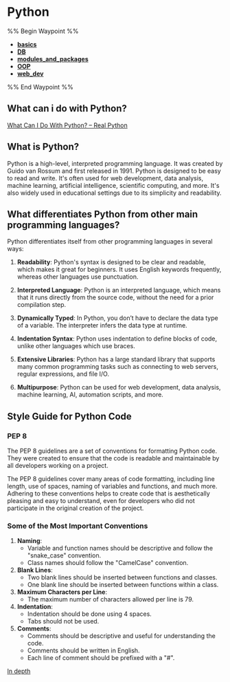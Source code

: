 # Python

%% Begin Waypoint %%
- **[basics](./basics/basics.md)**
- **[DB](./DB/DB.md)**
- **[modules_and_packages](./modules_and_packages/modules_and_packages.md)**
- **[OOP](./OOP/OOP.md)**
- **[web_dev](./web_dev/web_dev.md)**

%% End Waypoint %%


## What can i do with Python?

[What Can I Do With Python? – Real Python](https://realpython.com/what-can-i-do-with-python/)

## What is Python?

Python is a high-level, interpreted programming language. It was created by Guido van Rossum and first released in 1991. Python is designed to be easy to read and write. It's often used for web development, data analysis, machine learning, artificial intelligence, scientific computing, and more. It's also widely used in educational settings due to its simplicity and readability.

## What differentiates Python from other main programming languages?

Python differentiates itself from other programming languages in several ways:

1. **Readability**: Python's syntax is designed to be clear and readable, which makes it great for beginners. It uses English keywords frequently, whereas other languages use punctuation.

2. **Interpreted Language**: Python is an interpreted language, which means that it runs directly from the source code, without the need for a prior compilation step.

3. **Dynamically Typed**: In Python, you don’t have to declare the data type of a variable. The interpreter infers the data type at runtime.

4. **Indentation Syntax**: Python uses indentation to define blocks of code, unlike other languages which use braces.

5. **Extensive Libraries**: Python has a large standard library that supports many common programming tasks such as connecting to web servers, regular expressions, and file I/O.

6. **Multipurpose**: Python can be used for web development, data analysis, machine learning, AI, automation scripts, and more.

## Style Guide for Python Code

### PEP 8

The PEP 8 guidelines are a set of conventions for formatting Python code. They were created to ensure that the code is readable and maintainable by all developers working on a project.

The PEP 8 guidelines cover many areas of code formatting, including line length, use of spaces, naming of variables and functions, and much more. Adhering to these conventions helps to create code that is aesthetically pleasing and easy to understand, even for developers who did not participate in the original creation of the project.

### Some of the Most Important Conventions

1. **Naming**:
    - Variable and function names should be descriptive and follow the "snake_case" convention.
    - Class names should follow the "CamelCase" convention.
2. **Blank Lines**:
    - Two blank lines should be inserted between functions and classes.
    - One blank line should be inserted between functions within a class.
3. **Maximum Characters per Line**:
    - The maximum number of characters allowed per line is 79.
4. **Indentation**:
    - Indentation should be done using 4 spaces.
    - Tabs should not be used.
5. **Comments**:
    - Comments should be descriptive and useful for understanding the code.
    - Comments should be written in English.
    - Each line of comment should be prefixed with a "#".

[In depth](https://realpython.com/python-pep8/#documentation-strings)